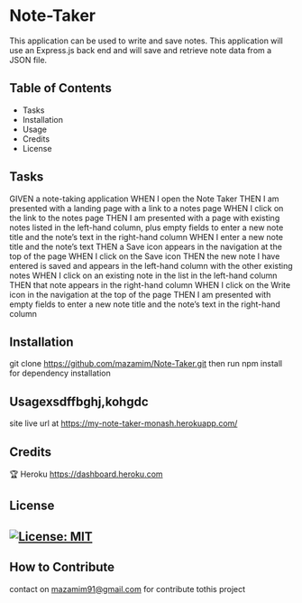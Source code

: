 # Note-Taker
 This application can be used to write and save notes. This application will use an Express.js back end and will save and retrieve note data from a JSON file.

  ## Table of Contents 
  - Tasks
  - Installation
  - Usage
  - Credits
  - License

  ## Tasks

  GIVEN a note-taking application
WHEN I open the Note Taker
THEN I am presented with a landing page with a link to a notes page
WHEN I click on the link to the notes page
THEN I am presented with a page with existing notes listed in the left-hand column, plus empty fields to enter a new note title and the note’s text in the right-hand column
WHEN I enter a new note title and the note’s text
THEN a Save icon appears in the navigation at the top of the page
WHEN I click on the Save icon
THEN the new note I have entered is saved and appears in the left-hand column with the other existing notes
WHEN I click on an existing note in the list in the left-hand column
THEN that note appears in the right-hand column
WHEN I click on the Write icon in the navigation at the top of the page
THEN I am presented with empty fields to enter a new note title and the note’s text in the right-hand column
  
  ## Installation
  
 git clone https://github.com/mazamim/Note-Taker.git
then
run npm install for dependency installation
  
  ## Usagexsdffbghj,kohgdc
 
site live url at https://my-note-taker-monash.herokuapp.com/

  
  ## Credits
  🏆 Heroku https://dashboard.heroku.com
  

  
  ## License
  
  [![License: MIT](https://img.shields.io/badge/License-MIT-yellow.svg)](https://opensource.org/licenses/MIT)
  ---

  
  ## How to Contribute
  contact on mazamim91@gmail.com for contribute tothis project
 
 
  


